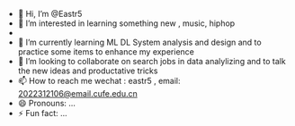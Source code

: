 - 👋 Hi, I’m @Eastr5
- 👀 I’m interested in learning something new , music, hiphop
- 
- 🌱 I’m currently learning ML DL System analysis and design and to practice some items to enhance my experience 
- 💞️ I’m looking to collaborate on search jobs in data analylizing and to talk the new ideas and productative tricks
- 📫 How to reach me wechat : eastr5 , email: 2022312106@email.cufe.edu.cn
- 😄 Pronouns: ...
- ⚡ Fun fact: ...

<!---
Eastr5/Eastr5 is a ✨ special ✨ repository because its `README.md` (this file) appears on your GitHub profile.
You can click the Preview link to take a look at your changes.
--->
